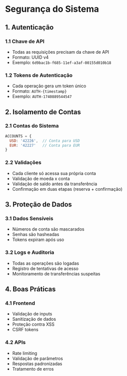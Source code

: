 # Segurança do Sistema

## 1. Autenticação

### 1.1 Chave de API
- Todas as requisições precisam da chave de API
- Formato: UUID v4
- Exemplo: `6d9bac1b-f685-11ef-a3af-00155d010b18`

### 1.2 Tokens de Autenticação
- Cada operação gera um token único
- Formato: `AUTH-{timestamp}`
- Exemplo: `AUTH-1740889544547`

## 2. Isolamento de Contas

### 2.1 Contas do Sistema
```javascript
ACCOUNTS = {
  USD: '42226',  // Conta para USD
  EUR: '42227'   // Conta para EUR
}
```

### 2.2 Validações
- Cada cliente só acessa sua própria conta
- Validação de moeda x conta
- Validação de saldo antes da transferência
- Confirmação em duas etapas (reserva + confirmação)

## 3. Proteção de Dados

### 3.1 Dados Sensíveis
- Números de conta são mascarados
- Senhas são hasheadas
- Tokens expiram após uso

### 3.2 Logs e Auditoria
- Todas as operações são logadas
- Registro de tentativas de acesso
- Monitoramento de transferências suspeitas

## 4. Boas Práticas

### 4.1 Frontend
- Validação de inputs
- Sanitização de dados
- Proteção contra XSS
- CSRF tokens

### 4.2 APIs
- Rate limiting
- Validação de parâmetros
- Respostas padronizadas
- Tratamento de erros
